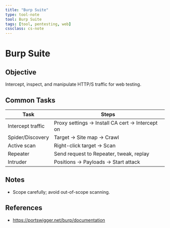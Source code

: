```yaml
---
title: "Burp Suite"
type: tool-note
tool: Burp Suite
tags: [tool, pentesting, web]
cssclass: cs-note
---
```


# Burp Suite

## Objective
Intercept, inspect, and manipulate HTTP/S traffic for web testing.

## Common Tasks
| Task | Steps |
|------|-------|
| Intercept traffic | Proxy settings → Install CA cert → Intercept on |
| Spider/Discovery | Target → Site map → Crawl |
| Active scan | Right-click target → Scan |
| Repeater | Send request to Repeater, tweak, replay |
| Intruder | Positions → Payloads → Start attack |

## Notes
- Scope carefully; avoid out-of-scope scanning.

## References
- https://portswigger.net/burp/documentation

